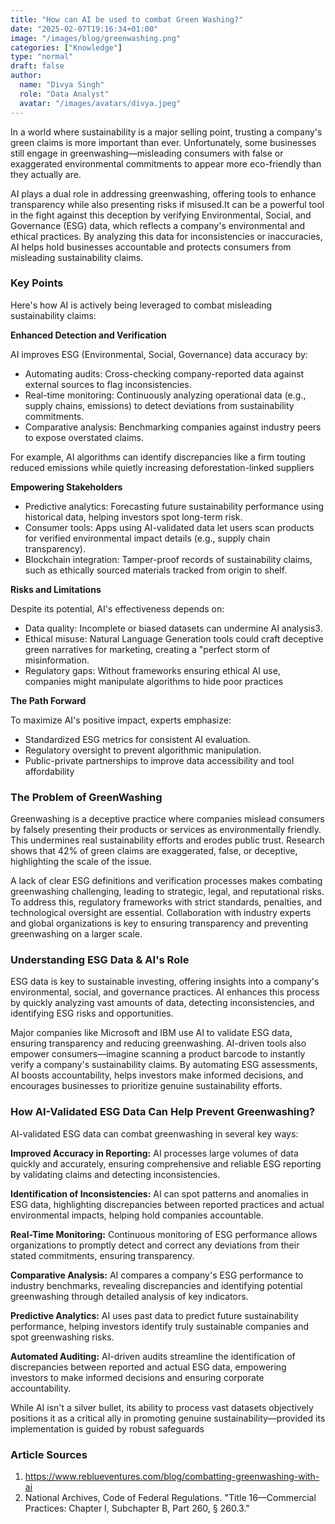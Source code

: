 ```yaml
---
title: "How can AI be used to combat Green Washing?"
date: "2025-02-07T19:16:34+01:00"
image: "/images/blog/greenwashing.png"
categories: ["Knowledge"]
type: "normal"
draft: false
author:
  name: "Divya Singh"
  role: "Data Analyst"
  avatar: "/images/avatars/divya.jpeg"
---
```


In a world where sustainability is a major selling point, trusting a company's green claims is more important than ever. Unfortunately, some businesses still engage in greenwashing—misleading consumers with false or exaggerated environmental commitments to appear more eco-friendly than they actually are.

AI plays a dual role in addressing greenwashing, offering tools to enhance transparency while also presenting risks if misused.It can be a powerful tool in the fight against this deception by verifying Environmental, Social, and Governance (ESG) data, which reflects a company's environmental and ethical practices. By analyzing this data for inconsistencies or inaccuracies, AI helps hold businesses accountable and protects consumers from misleading sustainability claims.

### Key Points
Here's how AI is actively being leveraged to combat misleading sustainability claims:

**Enhanced Detection and Verification**

AI improves ESG (Environmental, Social, Governance) data accuracy by:

- Automating audits: Cross-checking company-reported data against external sources to flag inconsistencies.
- Real-time monitoring: Continuously analyzing operational data (e.g., supply chains, emissions) to detect deviations from sustainability commitments.
- Comparative analysis: Benchmarking companies against industry peers to expose overstated claims.

For example, AI algorithms can identify discrepancies like a firm touting reduced emissions while quietly increasing deforestation-linked suppliers


**Empowering Stakeholders**

- Predictive analytics: Forecasting future sustainability performance using historical data, helping investors spot long-term risk.
- Consumer tools: Apps using AI-validated data let users scan products for verified environmental impact details (e.g., supply chain transparency).
- Blockchain integration: Tamper-proof records of sustainability claims, such as ethically sourced materials tracked from origin to shelf.

**Risks and Limitations**

Despite its potential, AI's effectiveness depends on:

- Data quality: Incomplete or biased datasets can undermine AI analysis3.
- Ethical misuse: Natural Language Generation tools could craft deceptive green narratives for marketing, creating a "perfect storm of misinformation.
- Regulatory gaps: Without frameworks ensuring ethical AI use, companies might manipulate algorithms to hide poor practices

**The Path Forward**

To maximize AI's positive impact, experts emphasize:

- Standardized ESG metrics for consistent AI evaluation.
- Regulatory oversight to prevent algorithmic manipulation.
- Public-private partnerships to improve data accessibility and tool affordability

### The Problem of GreenWashing

Greenwashing is a deceptive practice where companies mislead consumers by falsely presenting their products or services as environmentally friendly. This undermines real sustainability efforts and erodes public trust. Research shows that 42% of green claims are exaggerated, false, or deceptive, highlighting the scale of the issue.

A lack of clear ESG definitions and verification processes makes combating greenwashing challenging, leading to strategic, legal, and reputational risks. To address this, regulatory frameworks with strict standards, penalties, and technological oversight are essential. Collaboration with industry experts and global organizations is key to ensuring transparency and preventing greenwashing on a larger scale.

### Understanding ESG Data & AI's Role

ESG data is key to sustainable investing, offering insights into a company's environmental, social, and governance practices. AI enhances this process by quickly analyzing vast amounts of data, detecting inconsistencies, and identifying ESG risks and opportunities.

Major companies like Microsoft and IBM use AI to validate ESG data, ensuring transparency and reducing greenwashing. AI-driven tools also empower consumers—imagine scanning a product barcode to instantly verify a company's sustainability claims. By automating ESG assessments, AI boosts accountability, helps investors make informed decisions, and encourages businesses to prioritize genuine sustainability efforts.

### How AI-Validated ESG Data Can Help Prevent Greenwashing?

AI-validated ESG data can combat greenwashing in several key ways:

**Improved Accuracy in Reporting:** AI processes large volumes of data quickly and accurately, ensuring comprehensive and reliable ESG reporting by validating claims and detecting inconsistencies.

**Identification of Inconsistencies:** AI can spot patterns and anomalies in ESG data, highlighting discrepancies between reported practices and actual environmental impacts, helping hold companies accountable.

**Real-Time Monitoring:** Continuous monitoring of ESG performance allows organizations to promptly detect and correct any deviations from their stated commitments, ensuring transparency.

**Comparative Analysis:** AI compares a company's ESG performance to industry benchmarks, revealing discrepancies and identifying potential greenwashing through detailed analysis of key indicators.

**Predictive Analytics:** AI uses past data to predict future sustainability performance, helping investors identify truly sustainable companies and spot greenwashing risks.

**Automated Auditing:** AI-driven audits streamline the identification of discrepancies between reported and actual ESG data, empowering investors to make informed decisions and ensuring corporate accountability.

While AI isn't a silver bullet, its ability to process vast datasets objectively positions it as a critical ally in promoting genuine sustainability—provided its implementation is guided by robust safeguards
### Article Sources

1. https://www.reblueventures.com/blog/combatting-greenwashing-with-ai
2. National Archives, Code of Federal Regulations. "Title 16—Commercial Practices: Chapter I, Subchapter B, Part 260, § 260.3."